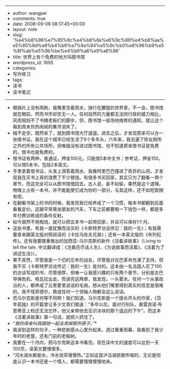 - --
- author: wangpei
- comments: true
- date: 2008-09-06 08:17:45+00:00
- layout: note
- slug: '%e4%b8%96%e7%95%8c%e4%b8%8a%e6%9c%89%e4%b8%aa%e5%85%8d%e8%b4%b9%e7%9a%84%e5%9c%b0%e6%96%b9%e5%8f%ab%e5%9b%be%e4%b9%a6%e9%a6%86'
- title: 世界上有个免费的地方叫图书馆
- wordpress_id: 1695
- categories:
- 写作练习
- tags:
- 读书
- 读书笔记
- --
- 眼镜片上没有雨刷，我嘴里含着雨水，骑行在朦胧的世界里。不一会，图书馆就在眼前，然而书市却空无一人。任何自然的力量都无法同行政的威力相比，风雨阻挡不了书摊老板们的脚步，但，图书馆一纸场地维修的通知，就让这个每到周末热热闹闹的集市消失了。
- 贼不走空，既然来了，就到图书馆大厅遛遛。进去之后，才发现原来可以办一张借书证。我在这个城市已经生活了6个多年头，六年来，我去遍了除女厕所之外的所有公共场所，但唯独没有进过图书馆，也不知道原来借书证是免费的，借书也是免费的。
- 借书证有两种，普通证，押金100元，只能借5本中文书；参考证，押金150，可以借5本书，包括2本英文。
- 手里拿着借书证，头发上滴答着雨水，我像阿里巴巴撞进了奇异的山洞，才发现我在买书上真的浪费了不少银钱。有很多书买回家，其实只为了翻看一两个章节，而这完全可以从图书馆借回去。古人说，妾不如偷，果然是这个道理。物理上占有一本书，并不能能使它成为你的一部分，与其这样，还不如短暂拥有呢。
- 在翻看书架上的书的时候，我发现我已经养成了一个习惯，每本书都翻到后面看看定价。这跟平常乘坐朋友的汽车，下车之前都要掏一下钱包一样，都是多年付费训练成的条件反射。
- 如今居然不用掏钱，就可以把五本书一起带回家，并且可以保存1个月。
- 这些书里，有我一直犹豫而没买的《卡斯特罗访谈传记：我的一生》；有我需要拿来跟英文版对照阅读的《卡拉马佐夫兄弟》；还有一本英文版的《布列松传》。还有我要隆重推出的加西亚-马尔克斯的新作《活着讲故事》（Living to tell the tale. 中文翻译成：《沧桑历尽话人生》、《为说故事而活着》、《活着为了讲述生活》）。
- 果不其然，尽管我是一个切的忘年的战友，尽管我对古巴革命充满了支持，但我不买《卡斯特罗访谈传记：我的一生》是对的。这本由一名法国人花了100的访谈写成的书，尽管很厚，但唯一让我感兴趣的只有两个章节，分别是古巴导弹危机、格瓦拉出走。而读完这两章，我发现，一头雾水。任何一个从事政治的人，都养成了云里雾里说话的毛病，想从他们嘴里得到真实的信息是很难的。我不怪菲德尔，换成任何一个领袖人物都会这么说话。
- 而马尔克斯是何等不同啊！我们知道，马尔克斯是一个擅长开头的作家，《百年孤独》的开篇曾让多少文青们痴迷：“多年以后，面对行刑队，奥雷良诺·布恩蒂亚上校还无法忘怀，他父亲带他去见识冰块的那个遥远的下午”。而这本《活着讲故事》第一句话，就把人抓住了。
- *“我的母亲叫我跟她一起去卖掉那所房子。”**
- 我读到这样的句子，一种悲剧感从心里升起来，透过重重雨幕，我看到了我少年时的老屋，还有门前的老榆树。
- 我要在一个月内，把马尔克斯这本书看完。现在读中文的速度可以达到一天100页，读英文要慢很多。
- “河水湖水都是水，冷水烧茶慢慢热。”正如这首泸沽湖民歌所唱的，无论是彻底认识一本书还是一个情人，都需要慢慢慢慢地来。

